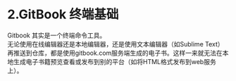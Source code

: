 # **2.GitBook 终端基础**
Gitbook 其实是一个终端命令工具。  
无论使用在线编辑器还是本地编辑器，还是使用文本编辑器（如Sublime Text）再推送到仓库，都是使用gitbook.com服务端生成的电子书。这样一来就无法在本地生成电子书籍预览查看或发布到别的平台（如将HTML格式发布到web服务上）。

